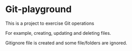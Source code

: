 # Git-playground

This is a project to exercise Git operations

For example, creating, updating and deleting files.

Gitignore file is created and some file/folders are ignored.
